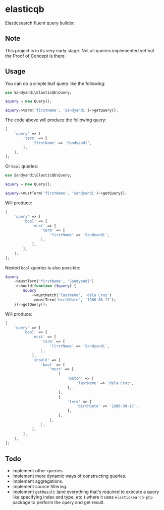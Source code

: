 # elasticqb
Elasticsearch fluent query builder.

## Note
This project is in its very early stage. Not all queries implemented yet but the Proof of Concept is there.

## Usage
You can do a simple leaf query like the following:
```php
use Sandyandi\ElasticQb\Query;

$query = new Query();

$query->term('firstName', 'Sandyandi')->getQuery();
```
The code above will produce the following query:
```php
[
    'query' => [
        'term' => [
            'firstName' => 'Sandyandi',
        ],
    ],
];
```
Or `bool` queries:
```php
use Sandyandi\ElasticQb\Query;

$query = new Query();

$query->mustTerm('firstName', 'Sandyandi')->getQuery();
```
Will produce:
```php
[
    'query' => [
        'bool' => [
            'must' => [
                'term' => [
                    'firstName' => 'Sandyandi',
                ],
            ],
        ],
    ],
];
```
Nested `bool` queries is also possible:
```php
$query
    ->mustTerm('firstName', 'Sandyandi')
    ->should(function ($query) {
        $query
            ->mustMatch('lastName', 'dela Cruz')
            ->mustTerm('birthDate', '1986-08-17');
    })->getQuery();
```
Will produce:
```php
[
    'query' => [
        'bool' => [
            'must' => [
                'term' => [
                    'firstName' => 'Sandyandi',
                ],
            ],
            'should' => [
                'bool' => [
                    'must' => [
                        [
                            'match' => [
                                'lastName' => 'dela Cruz',
                            ],
                        ],
                        [
                            'term' => [
                                'birthDate' => '1986-08-17',
                            ],
                        ],
                    ],
                ],
            ],
        ],
    ],
];
```

## Todo
* implement other queries.
* implement more dynamic ways of constructing queries.
* implement aggregations.
* implement source filtering.
* implement `getResult` (and everything that's required to execute a query like specifying index and type, etc.) where it uses `elasticsearch-php` package to perform the query and get result.
